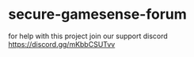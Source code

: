 # secure-gamesense-forum

for help with this project join our support discord https://discord.gg/mKbbCSUTvv

